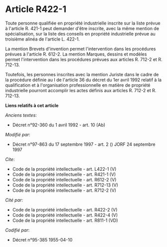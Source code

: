 # Article R422-1

Toute personne qualifiée en propriété industrielle inscrite sur la liste prévue à l'article R. 421-1 peut demander d'être
inscrite, avec la même mention de spécialisation, sur la liste des conseils en propriété industrielle prévue au troisième
alinéa de l'article L. 422-1. 

La mention Brevets d'invention permet l'intervention dans les procédures prévues à l'article R. 612-2. La mention Marques,
dessins et modèles permet l'intervention dans les procédures prévues aux articles R. 712-2 et R. 712-13. 

Toutefois, les personnes inscrites avec la mention Juriste dans le cadre de la procédure définie au I de l'article 36 du
décret du 1er avril 1992 relatif à la qualification et à l'organisation professionnelle en matière de propriété industrielle
pourront accomplir les actes définis aux articles R. 712-2 et R. 712-13.

**Liens relatifs à cet article**

_Anciens textes_:

  - Décret n°92-360 du 1 avril 1992 - art. 10 (Ab)

_Modifié par_:

  - Décret n°97-863 du 17 septembre 1997 - art. 2 () JORF 24 septembre 1997

_Cite_:

  - Code de la propriété intellectuelle - art. L422-1 (V)
  - Code de la propriété intellectuelle - art. R421-1 (V)
  - Code de la propriété intellectuelle - art. R612-2 (V)
  - Code de la propriété intellectuelle - art. R712-13 (V)
  - Code de la propriété intellectuelle - art. R712-2 (V)

_Cité par_:

  - Code de la propriété intellectuelle - art. R422-2 (V)
  - Code de la propriété intellectuelle - art. R422-4 (V)
  - Code de la propriété intellectuelle - art. R811-1 (VD)

_Codifié par_:

  - Décret n°95-385 1955-04-10
